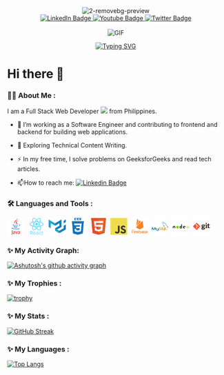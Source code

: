 <div align="center">
    <img src="https://i.ibb.co/Mcvgzbr/2-removebg-preview.png" alt="2-removebg-preview"width="100" height="100" />
</div>
<div align="center" id="badges">
  <a href="your-linkedin-URL">
    <img src="https://img.shields.io/badge/LinkedIn-blue?style=for-the-badge&logo=linkedin&logoColor=white" alt="LinkedIn Badge"/>
  </a>
  <a href="your-youtube-URL">
    <img src="https://img.shields.io/badge/YouTube-red?style=for-the-badge&logo=youtube&logoColor=white" alt="Youtube Badge"/>
  </a>
  <a href="your-twitter-URL">
    <img src="https://img.shields.io/badge/Twitter-blue?style=for-the-badge&logo=twitter&logoColor=white" alt="Twitter Badge"/>
  </a>
<div align="center" id="badges">
  <img src="https://komarev.com/ghpvc/?username=NicoleMagallanes&style=flat-square&color=blue" alt=""/>
</div>
</div>
<div align="center">
  <img src="https://media.giphy.com/media/v1.Y2lkPTc5MGI3NjExZ2diNjk5cHlwdzZydW1jM3U3eW0yYm01c29ic2lyYzJld3M5bWFldiZlcD12MV9pbnRlcm5hbF9naWZfYnlfaWQmY3Q9Zw/1GNw3Tz6My9MOctpK0/giphy.gif" alt="GIF" width="500" height="300" />
  <p></p>
  <a href="https://git.io/typing-svg"><img src="https://readme-typing-svg.demolab.com?font=Bacasime+Antique&weight=800&pause=1000&color=F72EE8&width=435&lines=Nicole+Magallanes;Full+Stack+Web+Developer;Software+Engineering+Student" alt="Typing SVG" /></a>
</div>

# Hi there 👋

### :woman_technologist: About Me :
I am a Full Stack Web Developer <img src="https://media.giphy.com/media/WUlplcMpOCEmTGBtBW/giphy.gif" width="30"> from Philippines.

- :telescope: I’m working as a Software Engineer and contributing to frontend and backend for building web applications.

- :seedling: Exploring Technical Content Writing.

- :zap: In my free time, I solve problems on GeeksforGeeks and read tech articles.

- :mailbox:How to reach me: [![Linkedin Badge](https://img.shields.io/badge/LinkedIn-blue?style=flat&logo=Linkedin&logoColor=white)](https://www.linkedin.com/in/nicole-magallanes-68b89b1b6/)

  
### :hammer_and_wrench: Languages and Tools :
<div>
  <img src="https://github.com/devicons/devicon/blob/master/icons/java/java-original-wordmark.svg" title="Java" alt="Java" width="40" height="40"/>&nbsp;
  <img src="https://github.com/devicons/devicon/blob/master/icons/react/react-original-wordmark.svg" title="React" alt="React" width="40" height="40"/>&nbsp;
  <img src="https://github.com/devicons/devicon/blob/master/icons/materialui/materialui-original.svg" title="Material UI" alt="Material UI" width="40" height="40"/>&nbsp;
  <img src="https://github.com/devicons/devicon/blob/master/icons/css3/css3-plain-wordmark.svg"  title="CSS3" alt="CSS" width="40" height="40"/>&nbsp;
  <img src="https://github.com/devicons/devicon/blob/master/icons/html5/html5-original.svg" title="HTML5" alt="HTML" width="40" height="40"/>&nbsp;
  <img src="https://github.com/devicons/devicon/blob/master/icons/javascript/javascript-original.svg" title="JavaScript" alt="JavaScript" width="40" height="40"/>&nbsp;
  <img src="https://github.com/devicons/devicon/blob/master/icons/firebase/firebase-plain-wordmark.svg" title="Firebase" alt="Firebase" width="40" height="40"/>&nbsp;
  <img src="https://github.com/devicons/devicon/blob/master/icons/mysql/mysql-original-wordmark.svg" title="MySQL"  alt="MySQL" width="40" height="40"/>&nbsp;
  <img src="https://github.com/devicons/devicon/blob/master/icons/nodejs/nodejs-original-wordmark.svg" title="NodeJS" alt="NodeJS" width="40" height="40"/>&nbsp;
  <img src="https://github.com/devicons/devicon/blob/master/icons/git/git-original-wordmark.svg" title="Git" **alt="Git" width="40" height="40"/>
</div>

### ✨ My Activity Graph:
[![Ashutosh's github activity graph](https://github-readme-activity-graph.vercel.app/graph?username=NicoleMagallanes)](https://github.com/ashutosh00710/github-readme-activity-graph)

### ✨ My Trophies :
[![trophy](https://github-profile-trophy.vercel.app/?username=NicoleMagallanes)](https://github.com/ryo-ma/github-profile-trophy)

### ✨ My Stats :
[![GitHub Streak](http://github-readme-streak-stats.herokuapp.com?user=NicoleMagallanes&theme=dark&background=000000)](https://git.io/streak-stats)

### ✨ My Languages :

[![Top Langs](https://github-readme-stats.vercel.app/api/top-langs/?username=NicoleMagallanes&layout=compact&theme=vision-friendly-dark)](https://github.com/anuraghazra/github-readme-stats)

<!--
**NicoleMagallanes/NicoleMagallanes** is a ✨ _special_ ✨ repository because its `README.md` (this file) appears on your GitHub profile.

Here are some ideas to get you started:

- 🔭 I’m currently working on ...
- 🌱 I’m currently learning ...
- 👯 I’m looking to collaborate on ...
- 🤔 I’m looking for help with ...
- 💬 Ask me about ...
- 📫 How to reach me: ...
- 😄 Pronouns: ...
- ⚡ Fun fact: ...
-->
